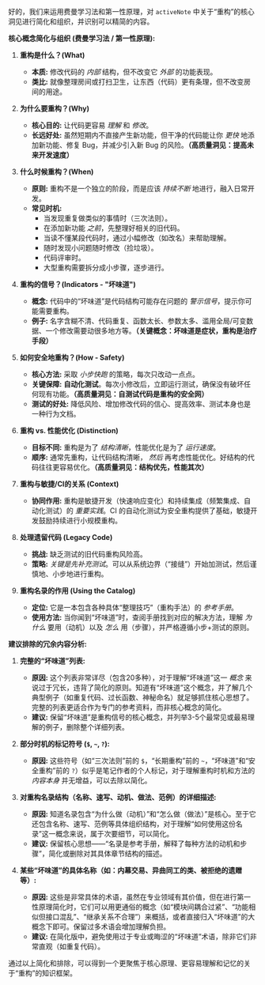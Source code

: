 好的，我们来运用费曼学习法和第一性原理，对 `activeNote` 中关于“重构”的核心洞见进行简化和组织，并识别可以精简的内容。

**核心概念简化与组织 (费曼学习法 / 第一性原理):**

1.  **重构是什么？(What)**
    *   **本质:** 修改代码的 *内部* 结构，但不改变它 *外部* 的功能表现。
    *   **类比:** 就像整理房间或打扫卫生，让东西（代码）更有条理，但不改变房间的用途。

2.  **为什么要重构？(Why)**
    *   **核心目的:** 让代码更容易 *理解* 和 *修改*。
    *   **长远好处:** 虽然短期内不直接产生新功能，但干净的代码能让你 *更快* 地添加新功能、修复 Bug，并减少引入新 Bug 的风险。**（高质量洞见：提高未来开发速度）**

3.  **什么时候重构？(When)**
    *   **原则:** 重构不是一个独立的阶段，而是应该 *持续不断* 地进行，融入日常开发。
    *   **常见时机:**
        *   当发现重复做类似的事情时（三次法则）。
        *   在添加新功能 *之前*，先整理好相关的旧代码。
        *   当读不懂某段代码时，通过小幅修改（如改名）来帮助理解。
        *   随时发现小问题随时修改（捡垃圾）。
        *   代码评审时。
        *   大型重构需要拆分成小步骤，逐步进行。

4.  **重构的信号？(Indicators - "坏味道")**
    *   **概念:** 代码中的“坏味道”是代码结构可能存在问题的 *警示信号*，提示你可能需要重构。
    *   **例子:** 名字含糊不清、代码重复、函数太长、参数太多、滥用全局/可变数据、一个修改需要动很多地方等。**（关键概念：坏味道是症状，重构是治疗手段）**

5.  **如何安全地重构？(How - Safety)**
    *   **核心方法:** 采取 *小步快跑* 的策略，每次只改动一点点。
    *   **关键保障:** **自动化测试**。每次小修改后，立即运行测试，确保没有破坏任何现有功能。**（高质量洞见：自测试代码是重构的安全网）**
    *   **测试的好处:** 降低风险、增加修改代码的信心、提高效率、测试本身也是一种行为文档。

6.  **重构 vs. 性能优化 (Distinction)**
    *   **目标不同:** 重构是为了 *结构清晰*，性能优化是为了 *运行速度*。
    *   **顺序:** 通常先重构，让代码结构清晰， *然后* 再考虑性能优化。好结构的代码往往更容易优化。**（高质量洞见：结构优先，性能其次）**

7.  **重构与敏捷/CI的关系 (Context)**
    *   **协同作用:** 重构是敏捷开发（快速响应变化）和持续集成（频繁集成、自动化测试）的 *重要实践*。CI 的自动化测试为安全重构提供了基础，敏捷开发鼓励持续进行小规模重构。

8.  **处理遗留代码 (Legacy Code)**
    *   **挑战:** 缺乏测试的旧代码重构风险高。
    *   **策略:** *关键是先补充测试*。可以从系统边界（“接缝”）开始加测试，然后谨慎地、小步地进行重构。

9.  **重构名录的作用 (Using the Catalog)**
    *   **定位:** 它是一本包含各种具体“整理技巧”（重构手法）的 *参考手册*。
    *   **使用方法:** 当你闻到“坏味道”时，查阅手册找到对应的解决方法，理解 *为什么* 要用（动机）以及 *怎么* 用（步骤），并严格遵循小步+测试的原则。

**建议排除的冗余内容分析:**

1.  **完整的“坏味道”列表:**
    *   **原因:** 这个列表非常详尽（包含20多种），对于理解“坏味道”这一 *概念* 来说过于冗长，违背了简化的原则。知道有“坏味道”这个概念，并了解几个典型例子（如重复代码、过长函数、神秘命名）就足够抓住核心思想了。完整的列表更适合作为专门的参考资料，而非核心概念的简化。
    *   **建议:** 保留“坏味道”是重构信号的核心概念，并列举3-5个最常见或最易理解的例子，删除整个详细列表。

2.  **部分时机的标记符号 (`$`, `~`, `?`):**
    *   **原因:** 这些符号（如“三次法则”前的 `$`，“长期重构”前的 `~`，“坏味道”和“安全重构”前的 `?`）似乎是笔记作者的个人标记，对于理解重构时机和方法的 *内容本身* 并无增益，可以去除以简化。

3.  **对重构名录结构（名称、速写、动机、做法、范例）的详细描述:**
    *   **原因:** 知道名录包含“为什么做（动机）”和“怎么做（做法）”是核心。至于它还包含名称、速写、范例等具体组织结构，对于理解“如何使用这份名录”这一概念来说，属于次要细节，可以简化。
    *   **建议:** 保留核心思想——“名录是参考手册，解释了每种方法的动机和步骤”，简化或删除对其具体章节结构的描述。

4.  **某些“坏味道”的具体名称（如：内幕交易、异曲同工的类、被拒绝的遗赠等）:**
    *   **原因:** 这些是非常具体的术语，虽然在专业领域有其价值，但在进行第一性原理简化时，它们可以用更通俗的概念（如“模块间耦合过紧”、“功能相似但接口混乱”、“继承关系不合理”）来概括，或者直接归入“坏味道”的大概念下即可。保留过多术语会增加理解负担。
    *   **建议:** 在简化版中，避免使用过于专业或晦涩的“坏味道”术语，除非它们非常直观（如重复代码）。

通过以上简化和排除，可以得到一个更聚焦于核心原理、更容易理解和记忆的关于“重构”的知识框架。